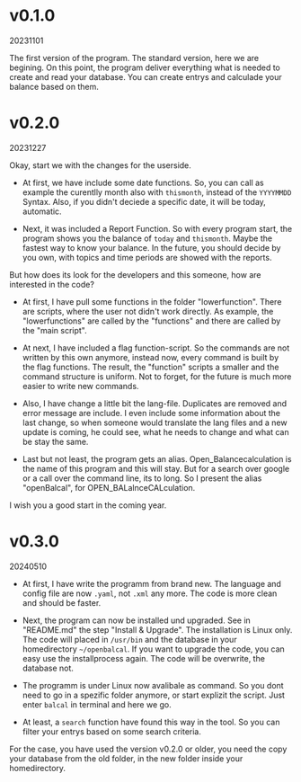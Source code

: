# v0.1.0
20231101

The first version of the program. The standard version, here we are begining. On this point, the program deliver everything what is needed to create and read your database. You can create entrys and calculade your balance based on them.





# v0.2.0
20231227


Okay, start we with the changes for the userside. 


- At first, we have include some date functions. 
So, you can call as example the curentlly month also with `thismonth`, instead of the `YYYYMMDD` Syntax.
Also, if you didn't deciede a specific date, it will be today, automatic. 


- Next, it was included a Report Function.
So with every program start, the program shows you the balance of `today` and `thismonth`.
Maybe the fastest way to know your balance.
In the future, you should decide by you own, with topics and time periods are showed with the reports.


But how does its look for the developers and this someone, how are interested in the code?


- At first, I have pull some functions in the folder "lowerfunction". 
There are scripts, where the user not didn't work directly.
As example, the "lowerfunctions" are called by the "functions" and there are called by the "main script".


- At next, I have included a flag function-script. 
So the commands are not written by this own anymore, instead now, every command is built by the flag functions.
The result, the "function" scripts a smaller and the command structure is uniform.
Not to forget, for the future is much more easier to write new commands.


- Also, I have change a little bit the lang-file. 
Duplicates are removed and error message are include.
I even include some information about the last change, so when someone would translate the lang files and a new update is coming, he could see, what he needs to change and what can be stay the same.


- Last but not least, the program gets an alias. 
Open_Balancecalculation is the name of this program and this will stay.
But for a search over google or a call over the command line, its to long.
So I present the alias "openBalcal", for OPEN_BALalnceCALculation.


I wish you a good start in the coming year.




# v0.3.0
20240510


- At first, I have write the programm from brand new. The language and config file are now `.yaml`, not `.xml` any more.
The code is more clean and should be faster.


- Next, the program can now be installed und upgraded. See in "README.md" the step "Install & Upgrade".
The installation is Linux only.
The code will placed in `/usr/bin` and the database in your homedirectory `~/openbalcal`.
If you want to upgrade the code, you can easy use the installprocess again.
The code will be overwrite, the database not.


- The programm is under Linux now avalibale as command.
So you dont need to go in a spezific folder anymore, or start explizit the script.
Just enter `balcal` in terminal and here we go.


- At least, a `search` function have found this way in the tool.
So you can filter your entrys based on some search criteria.


For the case, you have used the version v0.2.0 or older, you need the copy your database from the old folder, in the new folder inside your homedirectory.


